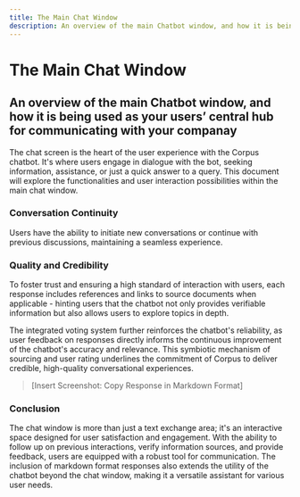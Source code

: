 ```yaml
---
title: The Main Chat Window
description: An overview of the main Chatbot window, and how it is being used as your users’ central hub for communicating with your companay
---
```


# The Main Chat Window
## An overview of the main Chatbot window, and how it is being used as your users’ central hub for communicating with your companay

The chat screen is the heart of the user experience with the Corpus chatbot. It's where users engage in dialogue with the bot, seeking information, assistance, or just a quick answer to a query. This document will explore the functionalities and user interaction possibilities within the main chat window.

### Conversation Continuity

Users have the ability to initiate new conversations or continue with previous discussions, maintaining a seamless experience.

### Quality and Credibility

To foster trust and ensuring a high standard of interaction with users, each response includes references and links to source documents when applicable - hinting users that the chatbot not only provides verifiable information but also allows users to explore topics in depth. 

The integrated voting system further reinforces the chatbot's reliability, as user feedback on responses directly informs the continuous improvement of the chatbot's accuracy and relevance. This symbiotic mechanism of sourcing and user rating underlines the commitment of Corpus to deliver credible, high-quality conversational experiences.

> [Insert Screenshot: Copy Response in Markdown Format]

### Conclusion

The chat window is more than just a text exchange area; it's an interactive space designed for user satisfaction and engagement. With the ability to follow up on previous interactions, verify information sources, and provide feedback, users are equipped with a robust tool for communication. The inclusion of markdown format responses also extends the utility of the chatbot beyond the chat window, making it a versatile assistant for various user needs.
